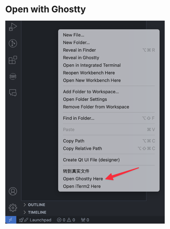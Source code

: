 # Open with Ghostty

![](https://raw.githubusercontent.com/im7daniel/vscode-open-ghostty/refs/heads/master/images/screenshot1.png)
